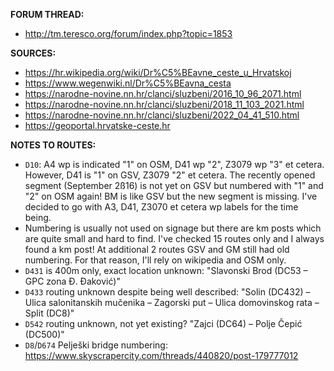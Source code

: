 ﻿**FORUM THREAD:**
- http://tm.teresco.org/forum/index.php?topic=1853


**SOURCES:**
- https://hr.wikipedia.org/wiki/Dr%C5%BEavne_ceste_u_Hrvatskoj
- https://www.wegenwiki.nl/Dr%C5%BEavna_cesta
- https://narodne-novine.nn.hr/clanci/sluzbeni/2016_10_96_2071.html
- https://narodne-novine.nn.hr/clanci/sluzbeni/2018_11_103_2021.html
- https://narodne-novine.nn.hr/clanci/sluzbeni/2022_04_41_510.html
- https://geoportal.hrvatske-ceste.hr


**NOTES TO ROUTES:**
- `D10`: A4 wp is indicated "1" on OSM, D41 wp "2", Z3079 wp "3" et cetera. However, D41 is "1" on GSV, Z3079 "2" et cetera. The recently opened segment (September 2ß16) is not yet on GSV but numbered with "1" and "2" on OSM again! BM is like GSV but the new segment is missing. I've decided to go with A3, D41, Z3070 et cetera wp labels for the time being.
- Numbering is usually not used on signage but there are km posts which are quite small and hard to find. I've checked 15 routes only and I always found a km post! At additional 2 routes GSV and GM still had old numbering. For that reason, I'll rely on wikipedia and OSM only.
- `D431` is 400m only, exact location unknown: "Slavonski Brod (DC53 – GPC zona Đ. Đaković)"
- `D433` routing unknown despite being well described: "Solin (DC432) – Ulica salonitanskih mučenika – Zagorski put – Ulica domovinskog rata – Split (DC8)"
- `D542` routing unknown, not yet existing? "Zajci (DC64) – Polje Čepić (DC500)"
- `D8`/`D674` Pelješki bridge numbering: https://www.skyscrapercity.com/threads/440820/post-179777012